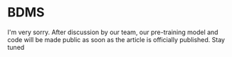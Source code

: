 # BDMS
I'm very sorry. After discussion by our team, our pre-training model and code will be made public as soon as the article is officially published. Stay tuned
